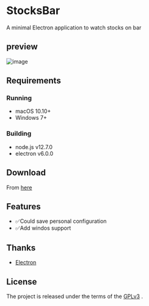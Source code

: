 # StocksBar
A minimal Electron application to watch stocks on bar

## preview
![image](https://github.com/emtry/StocksBar/raw/master/images/preview.gif)

## Requirements

### Running

- macOS 10.10+
- Windows 7+

### Building

- node.js v12.7.0
- electron v6.0.0

## Download

From [here](https://github.com/emtry/StocksBar/releases/)

## Features

- ✅Could save personal configuration
- ✅Add windos support

## Thanks
- [Electron](https://github.com/electron/electron)

## License

The project is released under the terms of the  [GPLv3](https://www.gnu.org/licenses/gpl-3.0.txt) .
